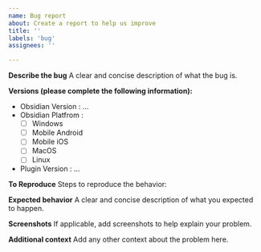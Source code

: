 ```yaml
---
name: Bug report
about: Create a report to help us improve
title: ''
labels: 'bug'
assignees: ''

---
```


**Describe the bug**
A clear and concise description of what the bug is.

**Versions (please complete the following information):**
- Obsidian Version : ...
- Obsidian Platfrom : 
  - [ ] Windows
  - [ ] Mobile Android
  - [ ] Mobile iOS
  - [ ] MacOS
  - [ ] Linux

- Plugin Version : ...

**To Reproduce**
Steps to reproduce the behavior:

**Expected behavior**
A clear and concise description of what you expected to happen.

**Screenshots**
If applicable, add screenshots to help explain your problem.


**Additional context**
Add any other context about the problem here.
